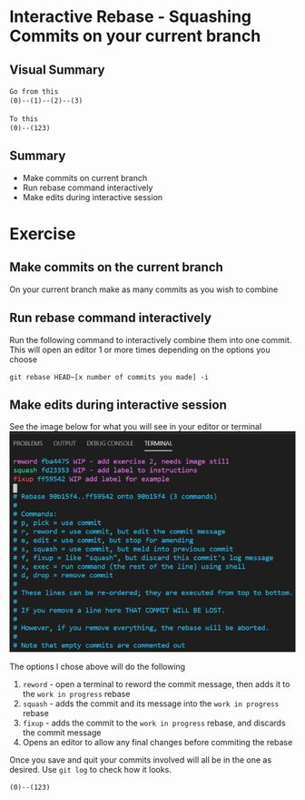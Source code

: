 # Interactive Rebase - Squashing Commits on your current branch
## Visual Summary
```
Go from this
(0)--(1)--(2)--(3)

To this
(0)--(123)
```

## Summary
* Make commits on current branch
* Run rebase command interactively
* Make edits during interactive session

# Exercise

## Make commits on the current branch
On your current branch make as many commits as you wish to combine

## Run rebase command interactively
Run the following command to interactively combine them into one commit.  This will open an editor 1 or more times depending on the options you choose

```
git rebase HEAD~[x number of commits you made] -i
```
## Make edits during interactive session
See the image below for what you will see in your editor or terminal
![Image of terminal](images/InteractiveRebase.PNG)

The options I chose above will do the following
1. `reword` - open a terminal to reword the commit message, then adds it to the `work in progress` rebase
1. `squash` - adds the commit and its message into the `work in progress` rebase
1. `fixup` - adds the commit to the `work in progress` rebase, and discards the commit message
1. Opens an editor to allow any final changes before commiting the rebase

Once you save and quit your commits involved will all be in the one as desired.  Use `git log` to check how it looks.
```
(0)--(123)
```